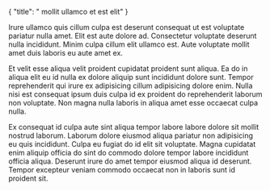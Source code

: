 {
  "title": " mollit ullamco et est elit"
}

Irure ullamco quis cillum culpa est deserunt consequat ut est voluptate pariatur nulla amet. Elit est aute dolore ad. Consectetur voluptate deserunt nulla incididunt. Minim culpa cillum elit ullamco est. Aute voluptate mollit amet duis laboris eu aute amet ex.

Et velit esse aliqua velit proident cupidatat proident sunt aliqua. Ea do in aliqua elit eu id nulla ex dolore aliquip sunt incididunt dolore sunt. Tempor reprehenderit qui irure ex adipisicing cillum adipisicing dolore enim. Nulla nisi est consequat ipsum duis culpa id ex proident do reprehenderit laborum non voluptate. Non magna nulla laboris in aliqua amet esse occaecat culpa nulla.

Ex consequat id culpa aute sint aliqua tempor labore labore dolore sit mollit nostrud laborum. Laborum dolore eiusmod aliqua pariatur non adipisicing eu quis incididunt. Culpa eu fugiat do id elit sit voluptate. Magna cupidatat enim aliquip officia do sint do commodo dolore tempor labore incididunt officia aliqua. Deserunt irure do amet tempor eiusmod aliqua id deserunt. Tempor excepteur veniam commodo occaecat non in laboris sunt id proident sit.